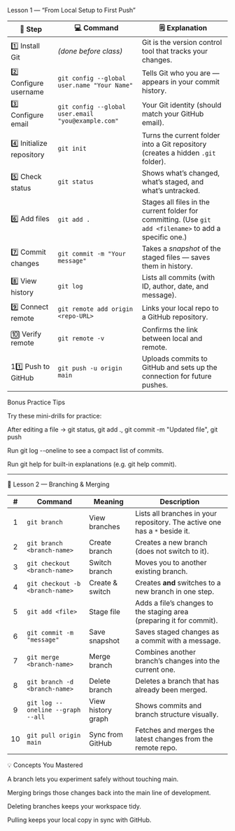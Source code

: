 Lesson 1 — “From Local Setup to First Push”

| 🧩 Step                   | 💻 Command                                         | 🗒️ Explanation                                                                                          |
| ------------------------- | -------------------------------------------------- | -------------------------------------------------------------------------------------------------------- |
| 1️⃣ Install Git           | *(done before class)*                              | Git is the version control tool that tracks your changes.                                                |
| 2️⃣ Configure username    | `git config --global user.name "Your Name"`        | Tells Git who you are — appears in your commit history.                                                  |
| 3️⃣ Configure email       | `git config --global user.email "you@example.com"` | Your Git identity (should match your GitHub email).                                                      |
| 4️⃣ Initialize repository | `git init`                                         | Turns the current folder into a Git repository (creates a hidden `.git` folder).                         |
| 5️⃣ Check status          | `git status`                                       | Shows what’s changed, what’s staged, and what’s untracked.                                               |
| 6️⃣ Add files             | `git add .`                                        | Stages all files in the current folder for committing. (Use `git add <filename>` to add a specific one.) |
| 7️⃣ Commit changes        | `git commit -m "Your message"`                     | Takes a *snapshot* of the staged files — saves them in history.                                          |
| 8️⃣ View history          | `git log`                                          | Lists all commits (with ID, author, date, and message).                                                  |
| 9️⃣ Connect remote        | `git remote add origin <repo-URL>`                 | Links your local repo to a GitHub repository.                                                            |
| 🔟 Verify remote          | `git remote -v`                                    | Confirms the link between local and remote.                                                              |
| 11️⃣ Push to GitHub       | `git push -u origin main`                          | Uploads commits to GitHub and sets up the connection for future pushes.                                  |

Bonus Practice Tips

Try these mini-drills for practice:

After editing a file → git status, git add ., git commit -m "Updated file", git push

Run git log --oneline to see a compact list of commits.

Run git help <command> for built-in explanations (e.g. git help commit).

_____________________________________________________________________________________
🧭 Lesson 2 — Branching & Merging

|  #  | Command                           | Meaning            | Description                                                                |
| :-: | --------------------------------- | ------------------ | -------------------------------------------------------------------------- |
|  1  | `git branch`                      | View branches      | Lists all branches in your repository. The active one has a `*` beside it. |
|  2  | `git branch <branch-name>`        | Create branch      | Creates a new branch (does not switch to it).                              |
|  3  | `git checkout <branch-name>`      | Switch branch      | Moves you to another existing branch.                                      |
|  4  | `git checkout -b <branch-name>`   | Create & switch    | Creates **and** switches to a new branch in one step.                      |
|  5  | `git add <file>`                  | Stage file         | Adds a file’s changes to the staging area (preparing it for commit).       |
|  6  | `git commit -m "message"`         | Save snapshot      | Saves staged changes as a commit with a message.                           |
|  7  | `git merge <branch-name>`         | Merge branch       | Combines another branch’s changes into the current one.                    |
|  8  | `git branch -d <branch-name>`     | Delete branch      | Deletes a branch that has already been merged.                             |
|  9  | `git log --oneline --graph --all` | View history graph | Shows commits and branch structure visually.                               |
|  10 | `git pull origin main`            | Sync from GitHub   | Fetches and merges the latest changes from the remote repo.                |

💡 Concepts You Mastered

A branch lets you experiment safely without touching main.

Merging brings those changes back into the main line of development.

Deleting branches keeps your workspace tidy.

Pulling keeps your local copy in sync with GitHub.
